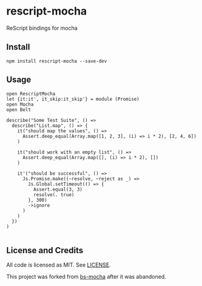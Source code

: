 # rescript-mocha

ReScript bindings for mocha

## Install 

```
npm install rescript-mocha --save-dev 
```

## Usage 

```rescript
open RescriptMocha
let {it:it', it_skip:it_skip'} = module (Promise)
open Mocha
open Belt

describe("Some Test Suite", () =>
  describe("List.map", () => {
    it("should map the values", () =>
      Assert.deep_equal(Array.map([1, 2, 3], (i) => i * 2), [2, 4, 6])
    )

    it("should work with an empty list", () =>
      Assert.deep_equal(Array.map([], (i) => i * 2), [])
    )

    it'("should be successful", () =>
      Js.Promise.make((~resolve, ~reject as _) =>
        Js.Global.setTimeout(() => {
          Assert.equal(3, 3)
          resolve(. true)
        }, 300)
        ->ignore
      )
    )
  })
)


```

## License and Credits

All code is licensed as MIT. See [LICENSE](LICENSE).

This project was forked from [bs-mocha](https://github.com/reasonml-community/bs-mocha) after it was abandoned.
